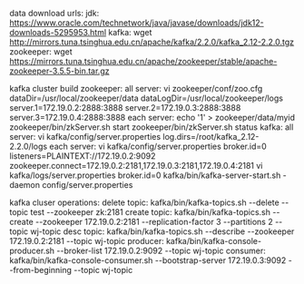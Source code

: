 data download urls:
  jdk: https://www.oracle.com/technetwork/java/javase/downloads/jdk12-downloads-5295953.html
  kafka: wget http://mirrors.tuna.tsinghua.edu.cn/apache/kafka/2.2.0/kafka_2.12-2.2.0.tgz
  zookeeper: wget https://mirrors.tuna.tsinghua.edu.cn/apache/zookeeper/stable/apache-zookeeper-3.5.5-bin.tar.gz



kafka cluster build
  zookeeper:
    all server:
      vi zookeeper/conf/zoo.cfg
        dataDir=/usr/local/zookeeper/data
        dataLogDir=/usr/local/zookeeper/logs
        server.1=172.19.0.2:2888:3888
        server.2=172.19.0.3:2888:3888
        server.3=172.19.0.4:2888:3888
    each server:
      echo '1' > zookeeper/data/myid
      zookeeper/bin/zkServer.sh start
      zookeeper/bin/zkServer.sh status
  kafka:
    all server:
      vi kafka/config/server.properties
        log.dirs=/root/kafka_2.12-2.2.0/logs
    each server:
      vi kafka/config/server.properties
        broker.id=0
        listeners=PLAINTEXT://172.19.0.2:9092
        zookeeper.connect=172.19.0.2:2181,172.19.0.3:2181,172.19.0.4:2181
      vi kafka/logs/server.properties
        broker.id=0
      kafka/bin/kafka-server-start.sh -daemon config/server.properties


kafka cluser operations:
  delete topic:
    kafka/bin/kafka-topics.sh --delete --topic test --zookeeper zk:2181
  create topic:
    kafka/bin/kafka-topics.sh --create --zookeeper 172.19.0.2:2181 --replication-factor 3 --partitions 2 --topic wj-topic
  desc topic:
    kafka/bin/kafka-topics.sh --describe --zookeeper 172.19.0.2:2181 --topic wj-topic
  producer:
    kafka/bin/kafka-console-producer.sh --broker-list 172.19.0.2:9092 --topic wj-topic
  consumer:
    kafka/bin/kafka-console-consumer.sh --bootstrap-server 172.19.0.3:9092 --from-beginning --topic wj-topic

